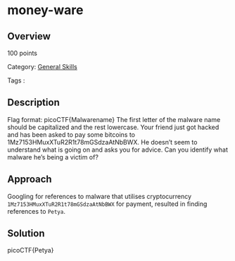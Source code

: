 # money-ware #
 
## Overview ##
 
100 points
 
Category: [General Skills](../)
 
Tags : 
 
## Description ##
 
Flag format: picoCTF{Malwarename}
The first letter of the malware name should be capitalized and the rest lowercase.
Your friend just got hacked and has been asked to pay some bitcoins to 1Mz7153HMuxXTuR2R1t78mGSdzaAtNbBWX. He doesn’t seem to understand what is going on and asks you for advice. Can you identify what malware he’s being a victim of?
 
## Approach ##

Googling for references to malware that utilises cryptocurrency `1Mz7153HMuxXTuR2R1t78mGSdzaAtNbBWX` for payment, resulted in finding references to `Petya`. 

## Solution ##

picoCTF{Petya}